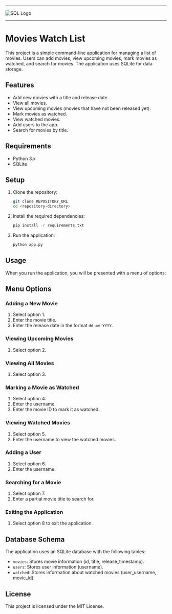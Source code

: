 ___
![SQL Logo](https://upload.wikimedia.org/wikipedia/commons/8/87/Sql_data_base_with_logo.png)
___

# Movies Watch List

This project is a simple command-line application for managing a list of movies. Users can add movies, view upcoming movies, mark movies as watched, and search for movies. The application uses SQLite for data storage.

## Features

- Add new movies with a title and release date.
- View all movies.
- View upcoming movies (movies that have not been released yet).
- Mark movies as watched.
- View watched movies.
- Add users to the app.
- Search for movies by title.

## Requirements

- Python 3.x
- SQLite
## Setup

1. Clone the repository:
    ```sh
    git clone REPOSITORY_URL
    cd <repository-directory>
    ```
2. Install the required dependencies:
    ```sh
    pip install -r requirements.txt
    ```
3. Run the application:
    ```sh
    python app.py
    ```

## Usage

When you run the application, you will be presented with a menu of options:

## Menu Options

### Adding a New Movie

1. Select option 1.
2. Enter the movie title.
3. Enter the release date in the format `dd-mm-YYYY`.

### Viewing Upcoming Movies

1. Select option 2.

### Viewing All Movies

1. Select option 3.

### Marking a Movie as Watched

1. Select option 4.
2. Enter the username.
3. Enter the movie ID to mark it as watched.

### Viewing Watched Movies

1. Select option 5.
2. Enter the username to view the watched movies.

### Adding a User

1. Select option 6.
2. Enter the username.

### Searching for a Movie

1. Select option 7.
2. Enter a partial movie title to search for.

### Exiting the Application

1. Select option 8 to exit the application.

## Database Schema

The application uses an SQLite database with the following tables:

- `movies`: Stores movie information (id, title, release_timestamp).
- `users`: Stores user information (username).
- `watched`: Stores information about watched movies (user_username, movie_id).

## License

This project is licensed under the MIT License.
